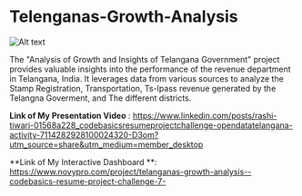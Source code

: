 # Telenganas-Growth-Analysis

![Alt text](https://github.com/Rashi-tiwary21/logos/blob/main/Screenshot%202023-10-01%20214558.png)

The "Analysis of Growth and Insights of Telangana Government" project provides valuable insights into the performance of the revenue department in Telangana, India. It leverages data from various sources to analyze the Stamp Registration, Transportation, Ts-Ipass revenue generated by the Telangna Goverment, and The different districts.

**Link of My Presentation Video** : https://www.linkedin.com/posts/rashi-tiwari-01568a228_codebasicsresumeprojectchallenge-opendatatelangana-activity-7114282928100024320-D3om?utm_source=share&utm_medium=member_desktop

**Link of My Interactive Dashboard **: https://www.novypro.com/project/telanganas-growth-analysis--codebasics-resume-project-challenge-7-
